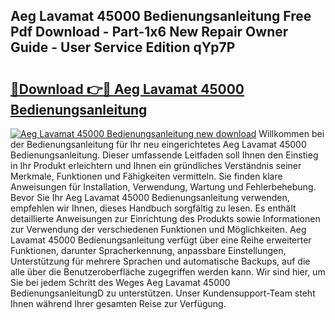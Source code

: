 ## Aeg Lavamat 45000 Bedienungsanleitung Free Pdf Download - Part-1x6 New Repair Owner Guide - User Service Edition qYp7P

# <h2><a href="http://df1h488.blite.top/?on=Aeg+Lavamat+45000+Bedienungsanleitung">🔗Download 👉🔴 Aeg Lavamat 45000 Bedienungsanleitung</a></h2>

[![Aeg Lavamat 45000 Bedienungsanleitung new download](https://i.imgur.com/lujVjoI.png)](http://df1h488.blite.top/?on=Aeg+Lavamat+45000+Bedienungsanleitung)
Willkommen bei der Bedienungsanleitung für Ihr neu eingerichtetes Aeg Lavamat 45000 Bedienungsanleitung. Dieser umfassende Leitfaden soll Ihnen den Einstieg in Ihr Produkt erleichtern und Ihnen ein gründliches Verständnis seiner Merkmale, Funktionen und Fähigkeiten vermitteln. Sie finden klare Anweisungen für Installation, Verwendung, Wartung und Fehlerbehebung. Bevor Sie Ihr Aeg Lavamat 45000 Bedienungsanleitung verwenden, empfehlen wir Ihnen, dieses Handbuch sorgfältig zu lesen. Es enthält detaillierte Anweisungen zur Einrichtung des Produkts sowie Informationen zur Verwendung der verschiedenen Funktionen und Möglichkeiten. Aeg Lavamat 45000 Bedienungsanleitung verfügt über eine Reihe erweiterter Funktionen, darunter Spracherkennung, anpassbare Einstellungen, Unterstützung für mehrere Sprachen und automatische Backups, auf die alle über die Benutzeroberfläche zugegriffen werden kann. Wir sind hier, um Sie bei jedem Schritt des Weges Aeg Lavamat 45000 BedienungsanleitungD zu unterstützen. Unser Kundensupport-Team steht Ihnen während Ihrer gesamten Reise zur Verfügung.
